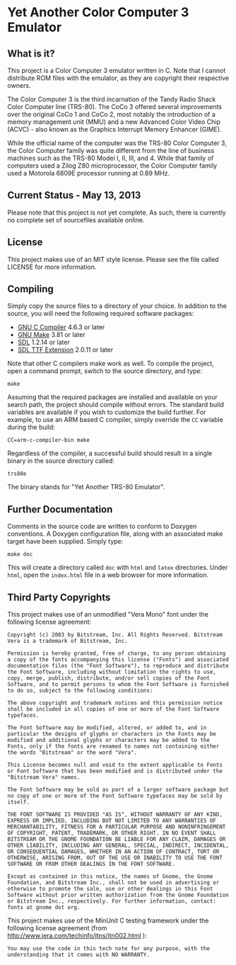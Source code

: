 # Yet Another Color Computer 3 Emulator

## What is it?

This project is a Color Computer 3 emulator written in C. Note that I cannot 
distribute ROM files with the emulator, as they are copyright their respective
owners. 

The Color Computer 3 is the third incarnation of the Tandy Radio Shack 
Color Computer line (TRS-80). The CoCo 3 offered several improvements over the
original CoCo 1 and CoCo 2, most notably the introduction of a memory
management unit (MMU) and a new Advanced Color Video Chip (ACVC) - also known
as the Graphics Interrupt Memory Enhancer (GIME). 

While the official name of the computer was the TRS-80 Color Computer 3,
the Color Computer family was quite different from the line of business 
machines such as the TRS-80 Model I, II, III, and 4. While that family
of computers used a Zilog Z80 microprocessor, the Color Computer family used 
a Motorola 6809E processor running at 0.89 MHz. 

## Current Status - May 13, 2013

Please note that this project is not yet complete. As such, there is currently 
no complete set of sourcefiles available online. 


## License

This project makes use of an MIT style license. Please see the file called 
LICENSE for more information.


## Compiling

Simply copy the source files to a directory of your choice. In addition to
the source, you will need the following required software packages:

* [GNU C Compiler](http://gcc.gnu.org/) 4.6.3 or later
* [GNU Make](http://www.gnu.org/software/make/) 3.81 or later
* [SDL](http://www.libsdl.org/) 1.2.14 or later
* [SDL TTF Extension](http://www.libsdl.org/projects/SDL_ttf/) 2.0.11 or later

Note that other C compilers make work as well. To compile the project, open a
command prompt, switch to the source directory, and type:

    make

Assuming that the required packages are installed and available on your search
path, the project should compile without errors. The standard build variables
are available if you wish to customize the build further. For example, to use
an ARM based C compiler, simply override the `CC` variable during the build:

    CC=arm-c-compiler-bin make

Regardless of the compiler, a successful build should result in a single binary
in the source directory called:

    trs80e

The binary stands for "Yet Another TRS-80 Emulator".


## Further Documentation

Comments in the source code are written to conform to Doxygen conventions. 
A Doxygen configuration file, along with an associated make target have been
supplied. Simply type:

    make doc

This will create a directory called `doc` with `html` and `latex` directories.
Under `html`, open the `index.html` file in a web browser for more information.


## Third Party Copyrights

This project makes use of an unmodified "Vera Mono" font under the 
following license agreement:

    Copyright (c) 2003 by Bitstream, Inc. All Rights Reserved. Bitstream
    Vera is a trademark of Bitstream, Inc.

    Permission is hereby granted, free of charge, to any person obtaining
    a copy of the fonts accompanying this license ("Fonts") and associated
    documentation files (the "Font Software"), to reproduce and distribute
    the Font Software, including without limitation the rights to use,
    copy, merge, publish, distribute, and/or sell copies of the Font
    Software, and to permit persons to whom the Font Software is furnished
    to do so, subject to the following conditions:
    
    The above copyright and trademark notices and this permission notice
    shall be included in all copies of one or more of the Font Software
    typefaces.
    
    The Font Software may be modified, altered, or added to, and in
    particular the designs of glyphs or characters in the Fonts may be
    modified and additional glyphs or characters may be added to the
    Fonts, only if the fonts are renamed to names not containing either
    the words "Bitstream" or the word "Vera".
    
    This License becomes null and void to the extent applicable to Fonts
    or Font Software that has been modified and is distributed under the
    "Bitstream Vera" names.
    
    The Font Software may be sold as part of a larger software package but
    no copy of one or more of the Font Software typefaces may be sold by
    itself.
    
    THE FONT SOFTWARE IS PROVIDED "AS IS", WITHOUT WARRANTY OF ANY KIND,
    EXPRESS OR IMPLIED, INCLUDING BUT NOT LIMITED TO ANY WARRANTIES OF
    MERCHANTABILITY, FITNESS FOR A PARTICULAR PURPOSE AND NONINFRINGEMENT
    OF COPYRIGHT, PATENT, TRADEMARK, OR OTHER RIGHT. IN NO EVENT SHALL
    BITSTREAM OR THE GNOME FOUNDATION BE LIABLE FOR ANY CLAIM, DAMAGES OR
    OTHER LIABILITY, INCLUDING ANY GENERAL, SPECIAL, INDIRECT, INCIDENTAL,
    OR CONSEQUENTIAL DAMAGES, WHETHER IN AN ACTION OF CONTRACT, TORT OR
    OTHERWISE, ARISING FROM, OUT OF THE USE OR INABILITY TO USE THE FONT
    SOFTWARE OR FROM OTHER DEALINGS IN THE FONT SOFTWARE.
    
    Except as contained in this notice, the names of Gnome, the Gnome
    Foundation, and Bitstream Inc., shall not be used in advertising or
    otherwise to promote the sale, use or other dealings in this Font
    Software without prior written authorization from the Gnome Foundation
    or Bitstream Inc., respectively. For further information, contact:
    fonts at gnome dot org.

This project makes use of the MinUnit C testing framework under the
following license agreement (from http://www.jera.com/techinfo/jtns/jtn002.html ):

    You may use the code in this tech note for any purpose, with the 
    understanding that it comes with NO WARRANTY.
